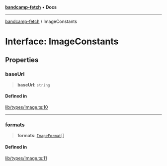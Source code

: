 [**bandcamp-fetch**](../README.md) • **Docs**

***

[bandcamp-fetch](../README.md) / ImageConstants

# Interface: ImageConstants

## Properties

### baseUrl

> **baseUrl**: `string`

#### Defined in

[lib/types/Image.ts:10](https://github.com/patrickkfkan/bandcamp-fetch/blob/be622bf87b8ac66e98b356306b6a650b7972970c/src/lib/types/Image.ts#L10)

***

### formats

> **formats**: [`ImageFormat`](ImageFormat.md)[]

#### Defined in

[lib/types/Image.ts:11](https://github.com/patrickkfkan/bandcamp-fetch/blob/be622bf87b8ac66e98b356306b6a650b7972970c/src/lib/types/Image.ts#L11)
